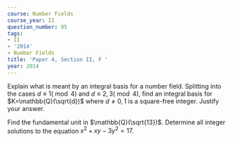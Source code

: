 ```yaml
---
course: Number Fields
course_year: II
question_number: 95
tags:
- II
- '2014'
- Number Fields
title: 'Paper 4, Section II, F '
year: 2014
---
```




Explain what is meant by an integral basis for a number field. Splitting into the cases $d \equiv 1(\bmod 4)$ and $d \equiv 2,3(\bmod 4)$, find an integral basis for $K=\mathbb{Q}(\sqrt{d})$ where $d \neq 0,1$ is a square-free integer. Justify your answer.

Find the fundamental unit in $\mathbb{Q}(\sqrt{13})$. Determine all integer solutions to the equation $x^{2}+x y-3 y^{2}=17$.